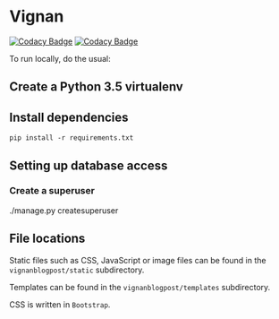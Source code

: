 # Vignan

[![Codacy Badge](https://api.codacy.com/project/badge/Grade/cef97503b1a64949a0876a0c27b2c969)](https://app.codacy.com/manual/oscvizag/vignanblogpost?utm_source=github.com&utm_medium=referral&utm_content=saibhaskar24/vignanblogpost&utm_campaign=Badge_Grade_Dashboard)
[![Codacy Badge](https://api.codacy.com/project/badge/Grade/b9bdd4c36bd7410abfb992069a25b610)](https://app.codacy.com/manual/oscvizag/vignanblogpost?utm_source=github.com&utm_medium=referral&utm_content=saibhaskar24/vignanblogpost&utm_campaign=Badge_Grade_Dashboard)

To run locally, do the usual:

## Create a Python 3.5 virtualenv

## Install dependencies

    pip install -r requirements.txt


## Setting up database access

### Create a superuser

   ./manage.py createsuperuser

## File locations

Static files such as CSS, JavaScript or image files can be found in the
``vignanblogpost/static`` subdirectory.

Templates can be found in the ``vignanblogpost/templates`` subdirectory.

CSS is written in `Bootstrap`.